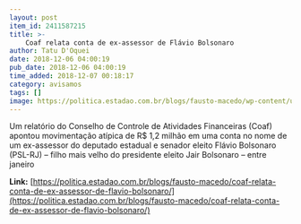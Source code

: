 ```yaml
---
layout: post
item_id: 2411587215
title: >-
    Coaf relata conta de ex-assessor de Flávio Bolsonaro
author: Tatu D'Oquei
date: 2018-12-06 04:00:19
pub_date: 2018-12-06 04:00:19
time_added: 2018-12-07 00:18:17
category: avisamos
tags: []
image: https://politica.estadao.com.br/blogs/fausto-macedo/wp-content/uploads/sites/41/2018/12/Flavio.jpg
---
```


Um relatório do Conselho de Controle de Atividades Financeiras (Coaf) apontou movimentação atípica de R$ 1,2 milhão em uma conta no nome de um ex-assessor do deputado estadual e senador eleito Flávio Bolsonaro (PSL-RJ) – filho mais velho do presidente eleito Jair Bolsonaro – entre janeiro

**Link:** [https://politica.estadao.com.br/blogs/fausto-macedo/coaf-relata-conta-de-ex-assessor-de-flavio-bolsonaro/](https://politica.estadao.com.br/blogs/fausto-macedo/coaf-relata-conta-de-ex-assessor-de-flavio-bolsonaro/)

